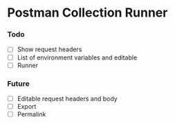 # Postman Collection Runner

### Todo

- [ ] Show request headers
- [ ] List of environment variables and editable
- [ ] Runner

### Future

- [ ] Editable request headers and body
- [ ] Export
- [ ] Permalink

